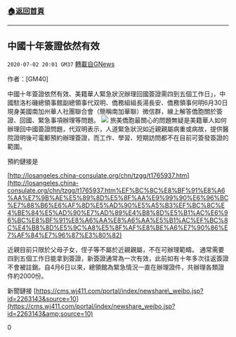 ###  [:house:返回首頁](https://github.com/ourhimalayas/txt)
---

## 中國十年簽證依然有效
`2020-07-02 20:01 GM37` [轉載自GNews](https://gnews.org/zh-hant/252255/)

作者：[GM40]

中國十年簽證依然有效、美籍華人緊急狀況辦理回國簽證需四到五個工作日」，中國駐洛杉磯總領事館副總領事代双明、僑務組組長湯長安、僑務領事何明6月30日現身美國南加州華人社團聯合會（簡稱南加華聯）微信群，線上解答僑胞關於簽證、回國、緊急事項辦理等問題。
![](https://s3.amazonaws.com/gnews-media-offload/wp-content/uploads/2020/07/02195201/%E6%96%87%E6%AC%A3.jpg)
旅美僑胞最關心的問題無疑是美籍華人如何辦理回中國簽證問題，代双明表示，人道緊急狀況如近親親屬病重或病故，提供醫院證明後可電郵預約辦理簽證，而工作、學習、短期訪問都不在目前可簽發簽證的範圍。

預約鏈接是

[http://losangeles.china-consulate.org/chn/tzgg/t1765937.htm](http://losangeles.china-consulate.org/chn/tzgg/t1765937.htm%EF%BC%8C%E8%BF%91%E8%A6%AA%E7%9B%AE%E5%89%8D%E5%8F%AA%E9%99%90%E6%96%BC%E7%88%B6%E6%AF%8D%E5%AD%90%E5%A5%B3%EF%BC%8C%E4%BE%84%E5%AD%90%E7%AD%89%E4%B8%8D%E5%B1%AC%E6%96%BC%E8%BF%91%E8%A6%AA%E8%A6%AA%E5%B1%AC%EF%BC%8C%E4%B8%8D%E5%9C%A8%E5%8F%AF%E8%BE%A6%E7%90%86%E7%AF%84%E7%96%87%E3%80%82)

近親目前只限於父母子女，侄子等不屬於近親親屬，不在可辦理範疇。 通常需要四到五個工作日能拿到簽證，新簽證通常為一次有效，此前如有十年多次往返簽證不會被註銷。自4月6日以來，總領館為緊急情況一直在辦理證件，共辦理各類證件約2000份。

新聞鏈接 [https://cms.wj411.com/portal/index/newshare\_weibo.jsp?id=2263143&source=10](https://cms.wj411.com/portal/index/newshare_weibo.jsp?id=2263143&amp;source=10)

0
